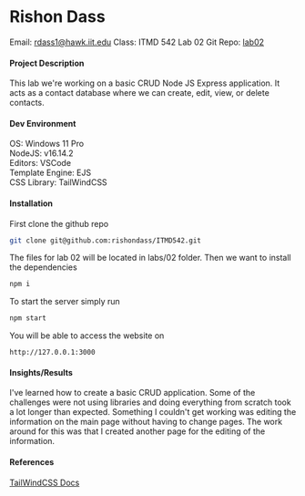 # Rishon Dass
Email: rdass1@hawk.iit.edu
Class: ITMD 542 Lab 02
Git Repo: [lab02](https://github.com/rishondass/ITMD542/tree/main/labs/02)

#### Project Description
This lab we're working on a basic CRUD Node JS Express application. It acts as a contact database where we can create, edit, view, or delete contacts.

#### Dev Environment
OS: Windows 11 Pro
<br>
NodeJS: v16.14.2
<br>
Editors: VSCode
<br>
Template Engine: EJS
<br>
CSS Library: TailWindCSS

#### Installation

First clone the github repo
```bash
git clone git@github.com:rishondass/ITMD542.git
```

The files for lab 02 will be located in labs/02 folder. Then we want to install the dependencies

```bash
npm i
```

To start the server simply run
```bash
npm start
```

You will be able to access the website on
```http
http://127.0.0.1:3000
```

#### Insights/Results
I've learned how to create a basic CRUD application. Some of the challenges were not using libraries and doing everything from scratch took a lot longer than expected. Something I couldn't get working was editing the information on the main page without having to change pages. The work around for this was that I created another page for the editing of the information.

#### References
[TailWindCSS Docs](https://v2.tailwindcss.com/docs/)
